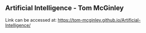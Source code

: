 ## Artificial Intelligence - Tom McGinley

Link can be accessed at:
https://tom-mcginley.github.io/Artificial-Intelligence/


